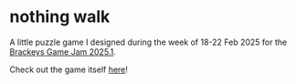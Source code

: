# nothing walk 

A little puzzle game I designed during the week of 18-22 Feb 2025
for the [Brackeys Game Jam 2025.1](https://itch.io/jam/brackeys-13).

Check out the game itself [here](https://hyikkup-shiki.itch.io/nothing-walk)!